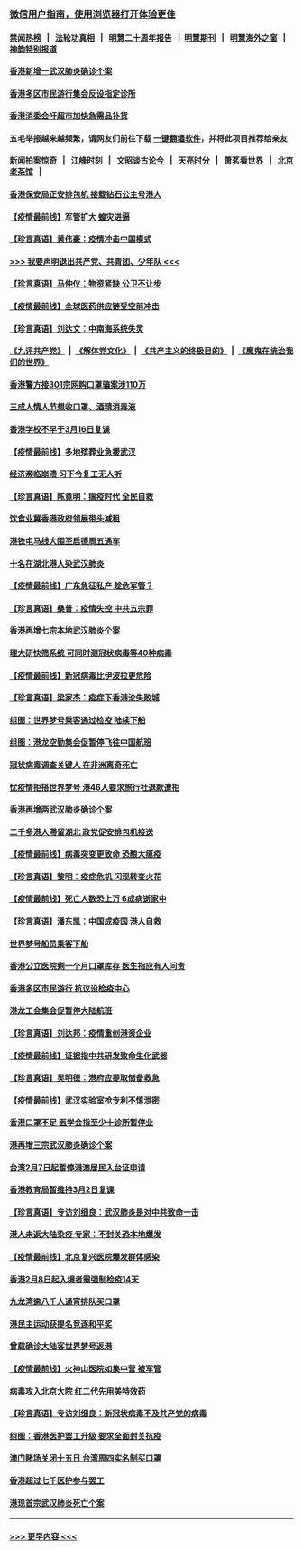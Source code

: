 ### [微信用户指南，使用浏览器打开体验更佳](https://github.com/gfw-breaker/banned-news1/blob/master/indexes/wechat-guide.md?t=0)
#### [禁闻热榜](热点新闻.md?t=0)  &nbsp;&nbsp;|&nbsp;&nbsp; [法轮功真相](https://github.com/gfw-breaker/truth/blob/master/README.md?t=0) &nbsp;&nbsp;|&nbsp;&nbsp; [明慧二十周年报告](https://github.com/gfw-breaker/mh-reports/blob/master/README.md?t=0) &nbsp;&nbsp;|&nbsp;&nbsp;[明慧期刊](https://github.com/gfw-breaker/mh-qikan) &nbsp;&nbsp;|&nbsp;&nbsp; [明慧海外之窗](https://github.com/gfw-breaker/mh-news/blob/master/README.md?t=0) &nbsp;&nbsp;|&nbsp;&nbsp; [神韵特别报道](https://github.com/gfw-breaker/mh-news/blob/master/shenyun.md?t=0)
#### [香港新增一武汉肺炎确诊个案](../pages/nsc415/n11874044.md?t=02171756) 
#### [香港多区市民游行集会反设指定诊所](../pages/nsc415/n11874017.md?t=02171756) 
#### [香港消委会吁超市加快急需品补货](../pages/nsc415/n11874003.md?t=02171756) 
#### 五毛举报越来越频繁，请网友们前往下载 [一键翻墙软件](https://github.com/gfw-breaker/ssr-accounts)，并将此项目推荐给亲友
#### [新闻拍案惊奇](https://github.com/gfw-breaker/banned-news1/blob/master/pages/link4.md) &nbsp;&nbsp;|&nbsp;&nbsp; [江峰时刻](https://github.com/gfw-breaker/banned-news1/blob/master/pages/link4.md) &nbsp;&nbsp;|&nbsp;&nbsp; [文昭谈古论今](https://github.com/gfw-breaker/banned-news1/blob/master/pages/link4.md) &nbsp;&nbsp;|&nbsp;&nbsp; [天亮时分](https://github.com/gfw-breaker/banned-news1/blob/master/pages/link4.md) &nbsp;&nbsp;|&nbsp;&nbsp; [萧茗看世界](https://github.com/gfw-breaker/banned-news1/blob/master/pages/link4.md) &nbsp;&nbsp;|&nbsp;&nbsp; [北京老茶馆](https://github.com/gfw-breaker/banned-news1/blob/master/pages/link4.md) &nbsp;&nbsp;|&nbsp;&nbsp; 
#### [香港保安局正安排包机 接载钻石公主号港人](../pages/nsc415/n11873932.md?t=02171756) 
#### [【疫情最前线】军管扩大 蝗灾进逼](../pages/nsc415/n11873780.md?t=02171756) 
#### [【珍言真语】黄伟豪：疫情冲击中国模式](../pages/nsc415/n11873482.md?t=02171756) 
#### [>>> 我要声明退出共产党、共青团、少年队 <<<](https://github.com/begood0513/goodnews/blob/master/quit/letter.md) 
#### [【珍言真语】马仲仪：物资紧缺 公卫不让步](../pages/nsc415/n11872315.md?t=02171756) 
#### [【疫情最前线】全球医药供应链受空前冲击](../pages/nsc415/n11869614.md?t=02171756) 
#### [【珍言真语】刘达文：中南海系统失灵](../pages/nsc415/n11869465.md?t=02171756) 
#### [《九评共产党》](https://github.com/begood0513/9ping.md/blob/master/README.md) &nbsp;|&nbsp; [《解体党文化》](../../../../jtdwh.md/blob/master/README.md)  &nbsp;|&nbsp; [《共产主义的终极目的》](../../../../gczydzjmd.md/blob/master/README.md) &nbsp;|&nbsp; [《魔鬼在统治我们的世界》](../../../../mgztzwmdsj.md/blob/master/README.md) 
#### [香港警方接301宗网购口罩骗案涉110万](../pages/nsc415/n11867572.md?t=02171756) 
#### [三成人情人节想收口罩、酒精消毒液](../pages/nsc415/n11867523.md?t=02171756) 
#### [香港学校不早于3月16日复课](../pages/nsc415/n11867498.md?t=02171756) 
#### [【疫情最前线】多地殡葬业急援武汉](../pages/nsc415/n11866914.md?t=02171756) 
#### [经济濒临崩溃 习下令复工无人听](../pages/nsc415/n11867269.md?t=02171756) 
#### [【珍言真语】陈竟明：瘟疫时代 全民自救](../pages/nsc415/n11866765.md?t=02171756) 
#### [饮食业冀香港政府领展带头减租](../pages/nsc415/n11864876.md?t=02171756) 
#### [港铁屯马线大围至启德周五通车](../pages/nsc415/n11864842.md?t=02171756) 
#### [十名在湖北港人染武汉肺炎](../pages/nsc415/n11864807.md?t=02171756) 
#### [【疫情最前线】广东急征私产 趁危军管？](../pages/nsc415/n11864205.md?t=02171756) 
#### [【珍言真语】桑普：疫情失控 中共五宗罪](../pages/nsc415/n11864157.md?t=02171756) 
#### [香港再增七宗本地武汉肺炎个案](../pages/nsc415/n11862405.md?t=02171756) 
#### [理大研快筛系统 可同时测冠状病毒等40种病毒](../pages/nsc415/n11862376.md?t=02171756) 
#### [【疫情最前线】新冠病毒比伊波拉更危险](../pages/nsc415/n11862199.md?t=02171756) 
#### [【珍言真语】梁家杰：疫症下香港沦失败城](../pages/nsc415/n11861588.md?t=02171756) 
#### [组图：世界梦号乘客通过检疫 陆续下船](../pages/nsc415/n11858302.md?t=02171756) 
#### [组图：港龙空勤集会促暂停飞往中国航班](../pages/nsc415/n11858190.md?t=02171756) 
#### [冠状病毒调查关键人 在非洲离奇死亡](../pages/nsc415/n11859798.md?t=02171756) 
#### [忧疫情拒搭世界梦号 港46人要求旅行社退款遭拒](../pages/nsc415/n11859849.md?t=02171756) 
#### [香港再增两武汉肺炎确诊个案](../pages/nsc415/n11859833.md?t=02171756) 
#### [二千多港人滞留湖北 政党促安排包机接送](../pages/nsc415/n11859831.md?t=02171756) 
#### [【疫情最前线】病毒突变更致命 恐酿大瘟疫](../pages/nsc415/n11859604.md?t=02171756) 
#### [【珍言真语】黎明：疫症危机 闪现转变火花](../pages/nsc415/n11859199.md?t=02171756) 
#### [【疫情最前线】死亡人数恐上万 6成病逝家中](../pages/nsc415/n11856687.md?t=02171756) 
#### [【珍言真语】潘东凯：中国成疫国 港人自救](../pages/nsc415/n11856962.md?t=02171756) 
#### [世界梦号船员乘客下船](../pages/nsc415/n11856883.md?t=02171756) 
#### [香港公立医院剩一个月口罩库存 医生指应有人问责](../pages/nsc415/n11856875.md?t=02171756) 
#### [香港多区市民游行 抗议设检疫中心](../pages/nsc415/n11856866.md?t=02171756) 
#### [港龙工会集会促暂停大陆航班](../pages/nsc415/n11856840.md?t=02171756) 
#### [【珍言真语】刘达邦：疫情重创港资企业](../pages/nsc415/n11854274.md?t=02171756) 
#### [【疫情最前线】证据指中共研发致命生化武器](../pages/nsc415/n11853087.md?t=02171756) 
#### [【珍言真语】吴明德：港府应提取储备救急](../pages/nsc415/n11852734.md?t=02171756) 
#### [【疫情最前线】武汉实验室抢专利不慎泄密](../pages/nsc415/n11850310.md?t=02171756) 
#### [香港口罩不足 医学会指至少十诊所暂停业](../pages/nsc415/n11850301.md?t=02171756) 
#### [港再增三宗武汉肺炎确诊个案](../pages/nsc415/n11850328.md?t=02171756) 
#### [台湾2月7日起暂停港澳居民入台证申请](../pages/nsc415/n11850304.md?t=02171756) 
#### [香港教育局暂维持3月2日复课](../pages/nsc415/n11850260.md?t=02171756) 
#### [【珍言真语】专访刘细良：武汉肺炎是对中共致命一击](../pages/nsc415/n11849934.md?t=02171756) 
#### [港人未返大陆染疫 专家：不封关恐本地爆发](../pages/nsc415/n11848021.md?t=02171756) 
#### [【疫情最前线】北京复兴医院爆发群体感染](../pages/nsc415/n11847626.md?t=02171756) 
#### [香港2月8日起入境者需强制检疫14天](../pages/nsc415/n11847658.md?t=02171756) 
#### [九龙湾逾八千人通宵排队买口罩](../pages/nsc415/n11847647.md?t=02171756) 
#### [港民主运动获提名竞逐和平奖](../pages/nsc415/n11847633.md?t=02171756) 
#### [曾载确诊大陆客世界梦号返港](../pages/nsc415/n11847608.md?t=02171756) 
#### [【疫情最前线】火神山医院如集中营 被军管](../pages/nsc415/n11847524.md?t=02171756) 
#### [病毒攻入北京大院 红二代先用美特效药](../pages/nsc415/n11847427.md?t=02171756) 
#### [【珍言真语】专访刘细良：新冠状病毒不及共产党的病毒](../pages/nsc415/n11847164.md?t=02171756) 
#### [组图：香港医护罢工升级 要求全面封关抗疫](../pages/nsc415/n11844107.md?t=02171756) 
#### [澳门赌场关闭十五日 台湾周四实名制买口罩](../pages/nsc415/n11845083.md?t=02171756) 
#### [香港超过七千医护参与罢工](../pages/nsc415/n11845051.md?t=02171756) 
#### [港现首宗武汉肺炎死亡个案](../pages/nsc415/n11844998.md?t=02171756) 

----
#### [ >>> 更早内容 <<< ](../indexes/nsc415-earlier.md)

